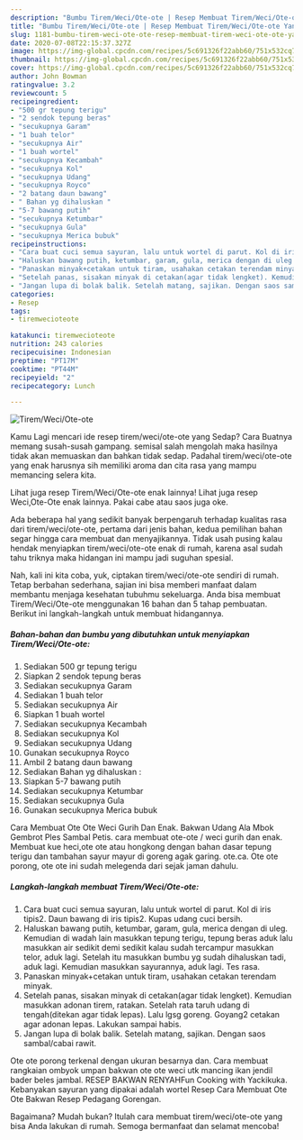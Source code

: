 ```yaml
---
description: "Bumbu Tirem/Weci/Ote-ote | Resep Membuat Tirem/Weci/Ote-ote Yang Bikin Ngiler"
title: "Bumbu Tirem/Weci/Ote-ote | Resep Membuat Tirem/Weci/Ote-ote Yang Bikin Ngiler"
slug: 1181-bumbu-tirem-weci-ote-ote-resep-membuat-tirem-weci-ote-ote-yang-bikin-ngiler
date: 2020-07-08T22:15:37.327Z
image: https://img-global.cpcdn.com/recipes/5c691326f22abb60/751x532cq70/tiremweciote-ote-foto-resep-utama.jpg
thumbnail: https://img-global.cpcdn.com/recipes/5c691326f22abb60/751x532cq70/tiremweciote-ote-foto-resep-utama.jpg
cover: https://img-global.cpcdn.com/recipes/5c691326f22abb60/751x532cq70/tiremweciote-ote-foto-resep-utama.jpg
author: John Bowman
ratingvalue: 3.2
reviewcount: 5
recipeingredient:
- "500 gr tepung terigu"
- "2 sendok tepung beras"
- "secukupnya Garam"
- "1 buah telor"
- "secukupnya Air"
- "1 buah wortel"
- "secukupnya Kecambah"
- "secukupnya Kol"
- "secukupnya Udang"
- "secukupnya Royco"
- "2 batang daun bawang"
- " Bahan yg dihaluskan "
- "5-7 bawang putih"
- "secukupnya Ketumbar"
- "secukupnya Gula"
- "secukupnya Merica bubuk"
recipeinstructions:
- "Cara buat cuci semua sayuran, lalu untuk wortel di parut. Kol di iris tipis2. Daun bawang di iris tipis2. Kupas udang cuci bersih."
- "Haluskan bawang putih, ketumbar, garam, gula, merica dengan di uleg. Kemudian di wadah lain masukkan tepung terigu, tepung beras aduk lalu masukkan air sedikit demi sedikit kalau sudah tercampur masukkan telor, aduk lagi. Setelah itu masukkan bumbu yg sudah dihaluskan tadi, aduk lagi. Kemudian masukkan sayurannya, aduk lagi. Tes rasa."
- "Panaskan minyak+cetakan untuk tiram, usahakan cetakan terendam minyak."
- "Setelah panas, sisakan minyak di cetakan(agar tidak lengket). Kemudian masukkan adonan tirem, ratakan. Setelah rata taruh udang di tengah(ditekan agar tidak lepas). Lalu lgsg goreng. Goyang2 cetakan agar adonan lepas. Lakukan sampai habis."
- "Jangan lupa di bolak balik. Setelah matang, sajikan. Dengan saos sambal/cabai rawit."
categories:
- Resep
tags:
- tiremwecioteote

katakunci: tiremwecioteote 
nutrition: 243 calories
recipecuisine: Indonesian
preptime: "PT17M"
cooktime: "PT44M"
recipeyield: "2"
recipecategory: Lunch

---
```



![Tirem/Weci/Ote-ote](https://img-global.cpcdn.com/recipes/5c691326f22abb60/751x532cq70/tiremweciote-ote-foto-resep-utama.jpg)

Kamu Lagi mencari ide resep tirem/weci/ote-ote yang Sedap? Cara Buatnya memang susah-susah gampang. semisal salah mengolah maka hasilnya tidak akan memuaskan dan bahkan tidak sedap. Padahal tirem/weci/ote-ote yang enak harusnya sih memiliki aroma dan cita rasa yang mampu memancing selera kita.

Lihat juga resep Tirem/Weci/Ote-ote enak lainnya! Lihat juga resep Weci,Ote-Ote enak lainnya. Pakai cabe atau saos juga oke.

Ada beberapa hal yang sedikit banyak berpengaruh terhadap kualitas rasa dari tirem/weci/ote-ote, pertama dari jenis bahan, kedua pemilihan bahan segar hingga cara membuat dan menyajikannya. Tidak usah pusing kalau hendak menyiapkan tirem/weci/ote-ote enak di rumah, karena asal sudah tahu triknya maka hidangan ini mampu jadi suguhan spesial.


Nah, kali ini kita coba, yuk, ciptakan tirem/weci/ote-ote sendiri di rumah. Tetap berbahan sederhana, sajian ini bisa memberi manfaat dalam membantu menjaga kesehatan tubuhmu sekeluarga. Anda bisa membuat Tirem/Weci/Ote-ote menggunakan 16 bahan dan 5 tahap pembuatan. Berikut ini langkah-langkah untuk membuat hidangannya.

<!--inarticleads1-->

##### Bahan-bahan dan bumbu yang dibutuhkan untuk menyiapkan Tirem/Weci/Ote-ote:

1. Sediakan 500 gr tepung terigu
1. Siapkan 2 sendok tepung beras
1. Sediakan secukupnya Garam
1. Sediakan 1 buah telor
1. Sediakan secukupnya Air
1. Siapkan 1 buah wortel
1. Sediakan secukupnya Kecambah
1. Sediakan secukupnya Kol
1. Sediakan secukupnya Udang
1. Gunakan secukupnya Royco
1. Ambil 2 batang daun bawang
1. Sediakan  Bahan yg dihaluskan :
1. Siapkan 5-7 bawang putih
1. Sediakan secukupnya Ketumbar
1. Sediakan secukupnya Gula
1. Gunakan secukupnya Merica bubuk


Cara Membuat Ote Ote Weci Gurih Dan Enak. Bakwan Udang Ala Mbok Gembrot Ples Sambal Petis. cara membuat ote-ote / weci gurih dan enak. Membuat kue heci,ote ote atau hongkong dengan bahan dasar tepung terigu dan tambahan sayur mayur di goreng agak garing. ote.ca. Ote ote porong, ote ote ini sudah melegenda dari sejak jaman dahulu. 

<!--inarticleads2-->

##### Langkah-langkah membuat Tirem/Weci/Ote-ote:

1. Cara buat cuci semua sayuran, lalu untuk wortel di parut. Kol di iris tipis2. Daun bawang di iris tipis2. Kupas udang cuci bersih.
1. Haluskan bawang putih, ketumbar, garam, gula, merica dengan di uleg. Kemudian di wadah lain masukkan tepung terigu, tepung beras aduk lalu masukkan air sedikit demi sedikit kalau sudah tercampur masukkan telor, aduk lagi. Setelah itu masukkan bumbu yg sudah dihaluskan tadi, aduk lagi. Kemudian masukkan sayurannya, aduk lagi. Tes rasa.
1. Panaskan minyak+cetakan untuk tiram, usahakan cetakan terendam minyak.
1. Setelah panas, sisakan minyak di cetakan(agar tidak lengket). Kemudian masukkan adonan tirem, ratakan. Setelah rata taruh udang di tengah(ditekan agar tidak lepas). Lalu lgsg goreng. Goyang2 cetakan agar adonan lepas. Lakukan sampai habis.
1. Jangan lupa di bolak balik. Setelah matang, sajikan. Dengan saos sambal/cabai rawit.


Ote ote porong terkenal dengan ukuran besarnya dan. Cara membuat rangkaian ombyok umpan bakwan ote ote weci utk mancing ikan jendil bader beles jambal. RESEP BAKWAN RENYAHFun Cooking with Yackikuka. Kebanyakan sayuran yang dipakai adalah wortel Resep Cara Membuat Ote Ote Bakwan Resep Pedagang Gorengan. 

Bagaimana? Mudah bukan? Itulah cara membuat tirem/weci/ote-ote yang bisa Anda lakukan di rumah. Semoga bermanfaat dan selamat mencoba!
